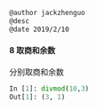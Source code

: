```markdown
@author jackzhenguo
@desc 
@date 2019/2/10
```

#### 8 取商和余数　　

分别取商和余数

```python
In [1]: divmod(10,3)
Out[1]: (3, 1)
```
